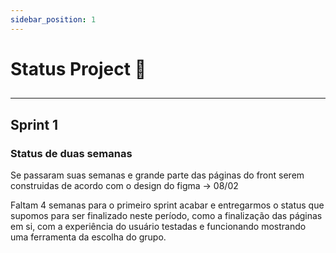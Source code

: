 ```yaml
---
sidebar_position: 1
---
```


# Status Project 📁

##

  ----
  ## Sprint 1 
  ### Status de duas semanas 

   Se passaram suas semanas e grande parte das páginas do front serem construidas de acordo com o design do figma -> 08/02

   Faltam 4 semanas para o primeiro sprint acabar e entregarmos o status que supomos para ser finalizado neste período, como a finalização
   das páginas em si, com a experiência do usuário testadas e funcionando mostrando uma ferramenta da escolha do grupo.